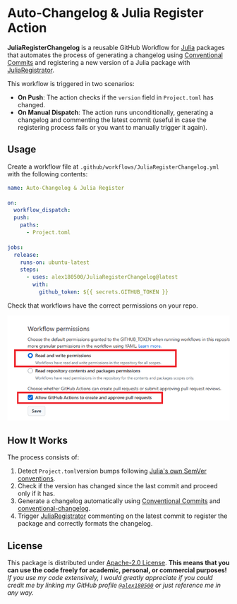 # Auto-Changelog & Julia Register Action

**JuliaRegisterChangelog** is a reusable GitHub Workflow for [Julia](https://julialang.org/) packages that automates the process of generating a changelog using [Conventional Commits](https://www.conventionalcommits.org/) and registering a new version of a Julia package with [JuliaRegistrator](https://github.com/JuliaRegistries/Registrator.jl).

This workflow is triggered in two scenarios:

* **On Push**: The action checks if the `version` field in `Project.toml` has changed.
* **On Manual Dispatch**: The action runs unconditionally, generating a changelog and commenting the latest commit (useful in case the registering process fails or you want to manually trigger it again).

## Usage

Create a workflow file at `.github/workflows/JuliaRegisterChangelog.yml` with the following contents:

```yaml
name: Auto-Changelog & Julia Register

on:
  workflow_dispatch:
  push:
    paths:
      - Project.toml

jobs:
  release:
    runs-on: ubuntu-latest
    steps:
      - uses: alex180500/JuliaRegisterChangelog@latest
        with:
          github_token: ${{ secrets.GITHUB_TOKEN }}
```

Check that workflows have the correct permissions on your repo.

![](workflow_permissions.png)

## How It Works

The process consists of:

1. Detect `Project.toml`version bumps following [Julia's own SemVer conventions](https://pkgdocs.julialang.org/v1/toml-files/#The-version-field).
2. Check if the version has changed since the last commit and proceed only if it has.
3. Generate a changelog automatically using [Conventional Commits](https://www.conventionalcommits.org/) and [conventional-changelog](https://github.com/conventional-changelog/conventional-changelog).
4. Trigger [JuliaRegistrator](https://github.com/JuliaRegistries/Registrator.jl) commenting on the latest commit to register the package and correctly formats the changelog.

## License

This package is distributed under [Apache-2.0 License](LICENSE). **This means that you can use the code freely for academic, personal, or commercial purposes!** _If you use my code extensively, I would greatly appreciate if you could credit me by linking my GitHub profile [`@alex180500`](https://github.com/alex180500) or just reference me in any way._

